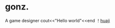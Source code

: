 # gonz.
A game designer
cout<<"Hello world"<<end
！[huaji](https://github.com/hpts482/gonz./blob/master/111.jpg)
